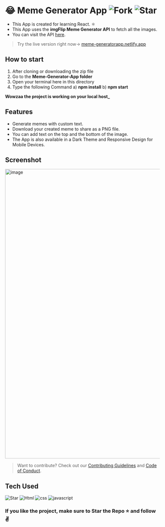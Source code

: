 # 😂 Meme Generator App ![Fork](https://img.shields.io/github/forks/Pritam0077/Meme-Generator-App.svg) ![Star](https://img.shields.io/github/stars/Pritam0077/Meme-Generator-App.svg)

- This App is created for learning React. ⚛️
- This App uses the **imgFlip Meme Generator API** to fetch all the images.
- You can visit the API [here](https://imgflip.com/api).

> Try the live version right now-> [meme-generatorapp.netlify.app](https://meme-generatorapp.netlify.app)

## How to start
1. After cloning or downloading the zip file
2. Go to the **Meme-Generator-App folder**
3. Open your terminal here in this directory
4. Type the following Command
    a) **npm install**
    b) **npm start**

**Wowzaa the project is working on your local host_**

## Features

- Generate memes with custom text.
- Download your created meme to share as a PNG file.
- You can add text on the top and the bottom of the image.
- The App is also available in a Dark Theme and Responsive Design for Mobile Devices.

## Screenshot

<img width="944" alt="image" src="https://user-images.githubusercontent.com/89348093/185145454-72eff230-bc81-4514-a33b-2f0908695a99.png">

> Want to contribute? Check out our [Contributing Guidelines](https://github.com/Pritam0077/Meme-Generator-App/blob/main/CONTRIBUTING.md) and [Code of Conduct](https://github.com/Pritam0077/Meme-Generator-App/blob/main/CODE_OF_CONDUCT.md).

## Tech Used
![Star](https://img.shields.io/badge/react%20-0088CC?style=for-the-badge&logo=reactos&logoColor=white)
![Html](https://img.shields.io/badge/HTML-239120?style=for-the-badge&logo=html5&logoColor=white)
![css](https://img.shields.io/badge/CSS-239120?&style=for-the-badge&logo=css3&logoColor=white)
![javascript](https://img.shields.io/badge/JavaScript-F7DF1E?style=for-the-badge&logo=javascript&logoColor=black)
  
### If you like the project, make sure to Star the Repo ⭐ and follow ✌️
